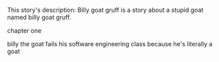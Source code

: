 This story's description: Billy goat gruff is a story about a stupid goat named billy goat gruff.

chapter one

billy the goat fails his software engineering class because he's literally a goat
